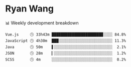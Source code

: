 # Ryan Wang

 <!-- waka-box start -->
📊 Weekly development breakdown
```text
Vue.js     🕓 33h43m ██████████████████████▉░░░░ 84.8%
JavaScript 🕓 4h30m  ███░░░░░░░░░░░░░░░░░░░░░░░░ 11.3%
Java       🕓 50m    ▌░░░░░░░░░░░░░░░░░░░░░░░░░░  2.1%
JSON       🕓 28m    ▎░░░░░░░░░░░░░░░░░░░░░░░░░░  1.2%
SCSS       🕓 4m     ░░░░░░░░░░░░░░░░░░░░░░░░░░░  0.2%
```
<!-- Powered by https://github.com/YouEclipse/waka-box-go . -->
<!-- waka-box end -->